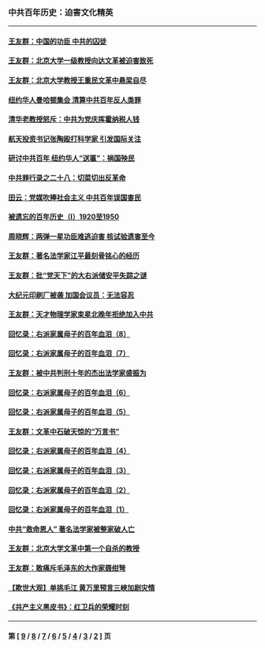 ### 中共百年历史：迫害文化精英
---
#### [王友群：中国的功臣 中共的囚徒](../../pages/nf1176111/n13291790.md?10110430) 
#### [王友群：北京大学一级教授向达文革被迫害致死](../../pages/nf1176111/n13150966.md?10110430) 
#### [王友群：北京大学教授王重民文革中悬梁自尽](../../pages/nf1176111/n13084645.md?10110430) 
#### [纽约华人曼哈顿集会 清算中共百年反人类罪](../../pages/nf1176111/n13084157.md?10110430) 
#### [清华老教授怒斥：中共为党庆挥霍纳税人钱](../../pages/nf1176111/n13071430.md?10110430) 
#### [航天投资书记张陶殴打科学家 引发国际关注](../../pages/nf1176111/n13069132.md?10110430) 
#### [研讨中共百年 纽约华人“送匾”：祸国殃民](../../pages/nf1176111/n13057367.md?10110430) 
#### [中共罪行录之二十八：切菜切出反革命](../../pages/nf1176111/n13030600.md?10110430) 
#### [田云：党媒吹捧社会主义 中共百年误国害民](../../pages/nf1176111/n13006682.md?10110430) 
#### [被遗忘的百年历史（I）1920至1950](../../pages/nf1176111/n12986411.md?10110430) 
#### [周晓辉：两弹一星功臣难逃迫害 核试验遗害至今](../../pages/nf1176111/n12974997.md?10110430) 
#### [王友群：著名法学家江平最刻骨铭心的经历](../../pages/nf1176111/n12970787.md?10110430) 
#### [王友群：批“党天下”的大右派储安平失踪之谜](../../pages/nf1176111/n12954229.md?10110430) 
#### [大纪元印刷厂被袭 加国会议员：无法容忍](../../pages/nf1176111/n12883028.md?10110430) 
#### [王友群：天才物理学家束星北晚年拒绝加入中共](../../pages/nf1176111/n12792913.md?10110430) 
#### [回忆录：右派家属母子的百年血泪（8）](../../pages/nf1176111/n12706196.md?10110430) 
#### [回忆录：右派家属母子的百年血泪（7）](../../pages/nf1176111/n12706191.md?10110430) 
#### [王友群：被中共判刑十年的杰出法学家盛振为](../../pages/nf1176111/n12706141.md?10110430) 
#### [回忆录：右派家属母子的百年血泪（6）](../../pages/nf1176111/n12698863.md?10110430) 
#### [回忆录：右派家属母子的百年血泪（5）](../../pages/nf1176111/n12692515.md?10110430) 
#### [王友群：文革中石破天惊的“万言书”](../../pages/nf1176111/n12690994.md?10110430) 
#### [回忆录：右派家属母子的百年血泪（4）](../../pages/nf1176111/n12686410.md?10110430) 
#### [回忆录：右派家属母子的百年血泪（3）](../../pages/nf1176111/n12683820.md?10110430) 
#### [回忆录：右派家属母子的百年血泪（2）](../../pages/nf1176111/n12679738.md?10110430) 
#### [回忆录：右派家属母子的百年血泪（1）](../../pages/nf1176111/n12678112.md?10110430) 
#### [中共“救命恩人” 著名法学家被整家破人亡](../../pages/nf1176111/n12658168.md?10110430) 
#### [王友群：北京大学文革中第一个自杀的教授](../../pages/nf1176111/n12632697.md?10110430) 
#### [王友群：敢痛斥毛泽东的大作家聂绀弩](../../pages/nf1176111/n12384788.md?10110430) 
#### [【欺世大观】单挑毛江 黄万里预言三峡加剧灾情](../../pages/nf1176111/n12357101.md?10110430) 
#### [《共产主义黑皮书》：红卫兵的荣耀时刻](../../pages/nf1176111/n12190329.md?10110430) 

---
#### 第 [ [9](./9.md?10110430) / [8](./8.md?10110430) / [7](./7.md?10110430) / [6](./6.md?10110430) / [5](./5.md?10110430) / [4](./4.md?10110430) / [3](./3.md?10110430) / [2](./2.md?10110430) ] 页
